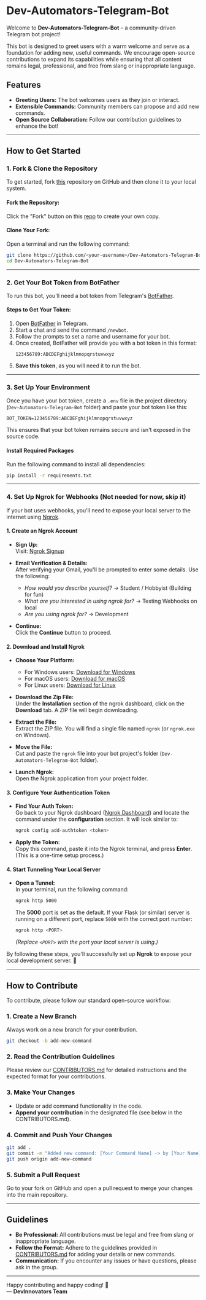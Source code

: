 # **Dev-Automators-Telegram-Bot**  

Welcome to **Dev-Automators-Telegram-Bot** – a community-driven Telegram bot project!  

This bot is designed to greet users with a warm welcome and serve as a foundation for adding new, useful commands. We encourage open-source contributions to expand its capabilities while ensuring that all content remains legal, professional, and free from slang or inappropriate language.  

## **Features**  

- **Greeting Users:** The bot welcomes users as they join or interact.  
- **Extensible Commands:** Community members can propose and add new commands.  
- **Open Source Collaboration:** Follow our contribution guidelines to enhance the bot!  

---

## **How to Get Started**  

### **1. Fork & Clone the Repository**  

To get started, fork [this](https://github.com/adarshkr357/Dev-Automators-Telegram-Bot) repository on GitHub and then clone it to your local system.  

#### **Fork the Repository:**  
Click the "Fork" button on this [repo](https://github.com/adarshkr357/Dev-Automators-Telegram-Bot) to create your own copy.  

#### **Clone Your Fork:**  
Open a terminal and run the following command:  

```bash
git clone https://github.com/<your-username>/Dev-Automators-Telegram-Bot.git
cd Dev-Automators-Telegram-Bot
```  

---

### **2. Get Your Bot Token from BotFather**  

To run this bot, you'll need a bot token from Telegram's [BotFather](https://t.me/BotFather).  

#### **Steps to Get Your Token:**  

1. Open [BotFather](https://t.me/BotFather) in Telegram.  
2. Start a chat and send the command `/newbot`.  
3. Follow the prompts to set a name and username for your bot.  
4. Once created, BotFather will provide you with a bot token in this format:  
   ```plaintext
   123456789:ABCDEFghijklmnopqrstuvwxyz
   ```
5. **Save this token**, as you will need it to run the bot.  

---

### **3. Set Up Your Environment**  

Once you have your bot token, create a `.env` file in the project directory (`Dev-Automators-Telegram-Bot` folder) and paste your bot token like this:  

```plaintext
BOT_TOKEN=123456789:ABCDEFghijklmnopqrstuvwxyz
```

This ensures that your bot token remains secure and isn't exposed in the source code.  

#### **Install Required Packages**  

Run the following command to install all dependencies:  

```bash
pip install -r requirements.txt
```  

---

### **4. Set Up Ngrok for Webhooks (Not needed for now, skip it)**  

If your bot uses webhooks, you'll need to expose your local server to the internet using [Ngrok](https://ngrok.com/).  

#### **1. Create an Ngrok Account**  

- **Sign Up:**  
  Visit: [Ngrok Signup](https://dashboard.ngrok.com/signup)  

- **Email Verification & Details:**  
  After verifying your Gmail, you'll be prompted to enter some details. Use the following:  
  - *How would you describe yourself?* → Student / Hobbyist (Building for fun)  
  - *What are you interested in using ngrok for?* → Testing Webhooks on local  
  - *Are you using ngrok for?* → Development  

- **Continue:**  
  Click the **Continue** button to proceed.  

#### **2. Download and Install Ngrok**  

- **Choose Your Platform:**  
  - For Windows users: [Download for Windows](https://dashboard.ngrok.com/get-started/setup/windows)  
  - For macOS users: [Download for macOS](https://dashboard.ngrok.com/get-started/setup/macos)  
  - For Linux users: [Download for Linux](https://dashboard.ngrok.com/get-started/setup/linux)  

- **Download the Zip File:**  
  Under the **Installation** section of the ngrok dashboard, click on the **Download** tab. A ZIP file will begin downloading.  

- **Extract the File:**  
  Extract the ZIP file. You will find a single file named `ngrok` (or `ngrok.exe` on Windows).  

- **Move the File:**  
  Cut and paste the `ngrok` file into your bot project's folder (`Dev-Automators-Telegram-Bot` folder).  

- **Launch Ngrok:**  
  Open the Ngrok application from your project folder.  

#### **3. Configure Your Authentication Token**  

- **Find Your Auth Token:**  
  Go back to your Ngrok dashboard ([Ngrok Dashboard](https://dashboard.ngrok.com)) and locate the command under the **configuration** section. It will look similar to:  
  ```bash
  ngrok config add-authtoken <token>
  ```
- **Apply the Token:**  
  Copy this command, paste it into the Ngrok terminal, and press **Enter**. (This is a one-time setup process.)  

#### **4. Start Tunneling Your Local Server**  

- **Open a Tunnel:**  
  In your terminal, run the following command:  
  ```bash
  ngrok http 5000
  ```
  The **5000** port is set as the default. If your Flask (or similar) server is running on a different port, replace `5000` with the correct port number:  
  ```bash
  ngrok http <PORT>
  ```
  _(Replace `<PORT>` with the port your local server is using.)_  

By following these steps, you'll successfully set up **Ngrok** to expose your local development server. 🎉  

---

## **How to Contribute**  

To contribute, please follow our standard open-source workflow:  

### **1. Create a New Branch**  

Always work on a new branch for your contribution.  

```bash
git checkout -b add-new-command
```  

### **2. Read the Contribution Guidelines**  

Please review our [CONTRIBUTORS.md](./CONTRIBUTORS.md) for detailed instructions and the expected format for your contributions.  

### **3. Make Your Changes**  

- Update or add command functionality in the code.  
- **Append your contribution** in the designated file (see below in the CONTRIBUTORS.md).  

### **4. Commit and Push Your Changes**  

```bash
git add .
git commit -m "Added new command: [Your Command Name] -> by [Your Name] - [Your Roll Number]"
git push origin add-new-command
```  

### **5. Submit a Pull Request**  

Go to your fork on GitHub and open a pull request to merge your changes into the main repository.  

---

## **Guidelines**  

- **Be Professional:** All contributions must be legal and free from slang or inappropriate language.  
- **Follow the Format:** Adhere to the guidelines provided in [CONTRIBUTORS.md](./CONTRIBUTORS.md) for adding your details or new commands.  
- **Communication:** If you encounter any issues or have questions, please ask in the group.  

---

Happy contributing and happy coding! 🚀  
— **DevInnovators Team**  
